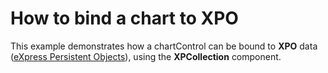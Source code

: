 # How to bind a chart to XPO


<p>This example demonstrates how a chartControl can be bound to <strong>XPO</strong> data (<a href="http://devexpress.com/Products/NET/XPO/">eXpress Persistent Objects</a>), using the <strong>XPCollection</strong> component.</p>

<br/>


